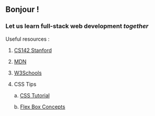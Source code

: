 ## Bonjour !

### Let us learn **full-stack** web development *together*



Useful resources :
1. [CS142 Stanford](https://web.stanford.edu/class/cs142/lectures.html)
2. [MDN](https://developer.mozilla.org/en-US/)
3. [W3Schools](https://www.w3schools.com/)
4. CSS Tips

   a. [CSS Tutorial](https://www.w3schools.com/css/default.asp)
    
   b. [Flex Box Concepts](https://developer.mozilla.org/en-US/docs/Web/CSS/CSS_Flexible_Box_Layout/Basic_Concepts_of_Flexbox)